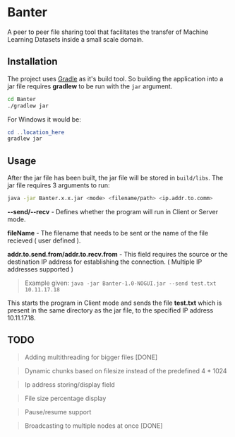 # Banter
A peer to peer file sharing tool that facilitates the transfer of Machine Learning Datasets inside a small scale domain.

## Installation
The project uses [Gradle](https://gradle.org/) as it's build tool. So building the application into a jar file requires **gradlew** to be run with the `jar` argument.

```bash
cd Banter
./gradlew jar
```

For Windows it would be:
```powershell
cd ..location_here
gradlew jar
```

## Usage
After the jar file has been built, the jar file will be stored in `build/libs`. The jar file requires 3 arguments to run:

```bash
java -jar Banter.x.x.jar <mode> <filename/path> <ip.addr.to.comm>
```
**--send/--recv** - Defines whether the program will run in Client or Server mode.

**fileName** - The filename that needs to be sent or the name of the file recieved ( user defined ).

**addr.to.send.from/addr.to.recv.from** - This field requires the source or the destination IP address for establishing the connection. ( Multiple IP addresses supported )

> Example given:
`java -jar Banter-1.0-NOGUI.jar --send test.txt 10.11.17.18`

This starts the program in Client mode and sends the file **test.txt** which is present in the same directory as the jar file, to the specified IP address 10.11.17.18.

## TODO
> Adding multithreading for bigger files [DONE]

> Dynamic chunks based on filesize instead of the predefined 4 * 1024

> Ip address storing/display field

> File size percentage display

> Pause/resume support

> Broadcasting to multiple nodes at once [DONE]
